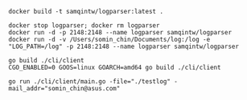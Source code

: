     docker build -t samqintw/logparser:latest .

    docker stop logparser; docker rm logparser
    docker run -d -p 2148:2148 --name logparser samqintw/logparser
    docker run -d -v /Users/somin_chin/Documents/log:/log -e "LOG_PATH=/log" -p 2148:2148 --name logparser samqintw/logparser

    go build ./cli/client
    CGO_ENABLED=0 GOOS=linux GOARCH=amd64 go build ./cli/client

    go run ./cli/client/main.go -file="./testlog" -mail_addr="somin_chin@asus.com"